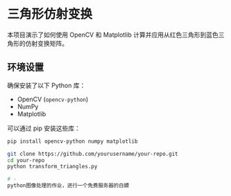# 三角形仿射变换

本项目演示了如何使用 OpenCV 和 Matplotlib 计算并应用从红色三角形到蓝色三角形的仿射变换矩阵。

## 环境设置

确保安装了以下 Python 库：
- OpenCV (`opencv-python`)
- NumPy
- Matplotlib

可以通过 pip 安装这些库：
```bash
pip install opencv-python numpy matplotlib

git clone https://github.com/yourusername/your-repo.git
cd your-repo
python transform_triangles.py

# -
python图像处理的作业，进行一个免费服务器的白嫖
